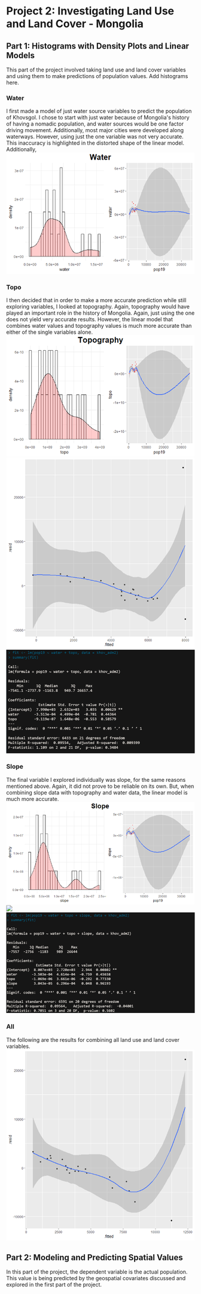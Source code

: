 # Project 2: Investigating Land Use and Land Cover - Mongolia

## Part 1: Histograms with Density Plots and Linear Models
This part of the project involved taking land use and land cover variables and using them to make predictions of population values. Add histograms here.
### Water
I first made a model of just water source variables to predict the population of Khovsgol. I chose to start with just water because of Mongolia's history of having a nomadic population, and water sources would be one factor driving movement. Additionally, most major cities were developed along waterways. However, using just the one variable was not very accurate. This inaccuracy is highlighted in the distorted shape of the linear model. Additionally,
![](finalWater.png)
### Topo
I then decided that in order to make a more accurate prediction while still exploring variables, I looked at topography. Again, topography would have played an important role in the history of Mongolia. Again, just using the one does not yield very accurate results. However, the linear model that combines water values and topography values is much more accurate than either of the single variables alone.
![](finalTopo.png)
![](water28topo.png)
![](watertopofit.png)
### Slope
The final variable I explored individually was slope, for the same reasons mentioned above. Again, it did not prove to be reliable on its own. But, when combining slope data with topography and water data, the linear model is much more accurate.
![](finalSlope.png)
![](WaterPlusTopoPlusSlope.png)
![](watertoposlopefit.png)
### All
The following are the results for combining all land use and land cover variables.
![](allvarspart1.png)

## Part 2: Modeling and Predicting Spatial Values
In this part of the project, the dependent variable is the actual population. This value is being predicted by the geospatial covariates discussed and explored in the first part of the project.
